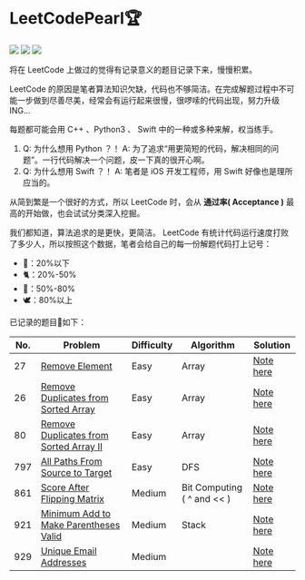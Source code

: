 # LeetCodePearl🏆

![](https://img.shields.io/badge/Player-Chris_Cheung-blue.svg) ![](https://img.shields.io/badge/Language-%20C++/Python3/Swift%20-orange.svg) ![](https://img.shields.io/badge/Status-Updating-brightgreen.svg)

将在 LeetCode 上做过的觉得有记录意义的题目记录下来，慢慢积累。

 LeetCode 的原因是笔者算法知识欠缺，代码也不够简洁。在完成解题过程中不可能一步做到尽善尽美，经常会有运行起来很慢，很啰嗦的代码出现，努力升级 ING...

每题都可能会用 C++ 、Python3 、 Swift 中的一种或多种来解，权当练手。
1. Q: 为什么想用 Python ？！ A: 为了追求“用更简短的代码，解决相同的问题”。一行代码解决一个问题，皮一下真的很开心啊。
2. Q: 为什么想用 Swift ？！ A: 笔者是 iOS 开发工程师，用 Swift 好像也是理所应当的。

从简到繁是一个很好的方式，所以 LeetCode 时，会从 **通过率( Acceptance )** 最高的开始做，也会试试分类深入挖掘。

我们都知道，算法追求的是更快，更简洁。 LeetCode 有统计代码运行速度打败了多少人，所以按照这个数据，笔者会给自己的每一份解题代码打上记号：

* 🐌：20%以下
* 🐈：20%-50%
* 🐎：50%-80%
* 🕊️：80%以上

已记录的题目如下：

| No.  | Problem                                                      | Difficulty | Algorithm                  | Solution                                                     |
| ---- | ------------------------------------------------------------ | ---------- | -------------------------- | ------------------------------------------------------------ |
| 27  | [Remove Element](https://leetcode.com/problems/remove-element/) | Easy     |   Array                         | [Note here](https://github.com/objchris/LeetCodePearl/tree/master/27.Remove%20Element) |
| 26  | [Remove Duplicates from Sorted Array](https://leetcode.com/problems/remove-duplicates-from-sorted-array/) | Easy     |   Array                         | [Note here](https://github.com/objchris/LeetCodePearl/tree/master/26.Remove%20Duplicates%20from%20Sorted%20Array) |
| 80  | [Remove Duplicates from Sorted Array II](https://leetcode.com/problems/remove-duplicates-from-sorted-array-ii/) | Easy     |   Array                         | [Note here](https://github.com/objchris/LeetCodePearl/tree/master/26.Remove%20Duplicates%20from%20Sorted%20Array) |
| 797  | [All Paths From Source to Target](https://leetcode.com/problems/all-paths-from-source-to-target/description/) | Easy       | DFS                        | [Note here](https://github.com/objchris/LeetCodePearl/tree/master/797.All%20Paths%20From%20Source%20to%20Target) |
| 861  | [Score After Flipping Matrix](https://leetcode.com/problems/score-after-flipping-matrix/) | Medium     | Bit Computing ( ^ and << ) | [Note here](https://github.com/objchris/LeetCodePearl/tree/master/861.Score%20After%20Flipping%20Matrix) |
| 921  | [Minimum Add to Make Parentheses Valid](https://leetcode.com/problems/minimum-add-to-make-parentheses-valid/) | Medium     | Stack                      | [Note here](https://github.com/objchris/LeetCodePearl/tree/master/921.Minimum%20Add%20to%20Make%20Parentheses%20Valid) |
| 929  | [Unique Email Addresses](https://leetcode.com/problems/unique-email-addresses/) | Medium     |                            | [Note here](https://github.com/objchris/LeetCodePearl/tree/master/929.Unique%20Email%20Addresses) |

